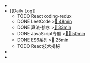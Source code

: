 -
- [[Daily Log]]
	- TODO React coding-redux
	- DONE LeetCode >[🍅 48min](#agenda-pomo://?t=f-1687242140865-2400%2Cp-1687245351659-457)
	- DONE 算法-排序 >[🍅 33min](#agenda-pomo://?t=f-1687246984675-1500%2Cp-1687251341626-421)
	- DONE JavaScript专题 >[🍅🍅 50min](#agenda-pomo://?t=f-1687251868302-1500%2Cf-1687253943736-1500)
	- DONE ES6系列 >[🍅 25min](#agenda-pomo://?t=f-1687258960720-1500)
	- TODO React技术揭秘
-
-